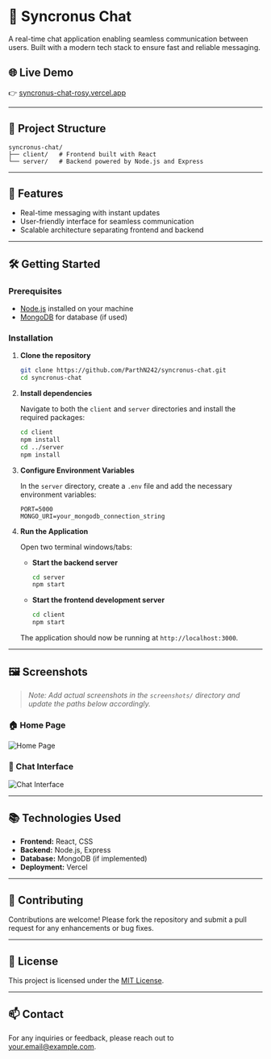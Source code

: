 # 💬 Syncronus Chat

A real-time chat application enabling seamless communication between users. Built with a modern tech stack to ensure fast and reliable messaging.

## 🌐 Live Demo

👉 [syncronus-chat-rosy.vercel.app](https://syncronus-chat-rosy.vercel.app)

---

## 📁 Project Structure

```
syncronus-chat/
├── client/   # Frontend built with React
└── server/   # Backend powered by Node.js and Express
```

---

## 🚀 Features

- Real-time messaging with instant updates
- User-friendly interface for seamless communication
- Scalable architecture separating frontend and backend

---

## 🛠️ Getting Started

### Prerequisites

- [Node.js](https://nodejs.org/) installed on your machine
- [MongoDB](https://www.mongodb.com/) for database (if used)

### Installation

1. **Clone the repository**

   ```bash
   git clone https://github.com/ParthN242/syncronus-chat.git
   cd syncronus-chat
   ```

2. **Install dependencies**

   Navigate to both the `client` and `server` directories and install the required packages:

   ```bash
   cd client
   npm install
   cd ../server
   npm install
   ```

3. **Configure Environment Variables**

   In the `server` directory, create a `.env` file and add the necessary environment variables:

   ```env
   PORT=5000
   MONGO_URI=your_mongodb_connection_string
   ```

4. **Run the Application**

   Open two terminal windows/tabs:

   - **Start the backend server**

     ```bash
     cd server
     npm start
     ```

   - **Start the frontend development server**

     ```bash
     cd client
     npm start
     ```

   The application should now be running at `http://localhost:3000`.

---

## 🖼️ Screenshots

> *Note: Add actual screenshots in the `screenshots/` directory and update the paths below accordingly.*

### 🏠 Home Page

![Home Page](screenshots/home-page.png)

### 💬 Chat Interface

![Chat Interface](screenshots/chat-interface.png)

---

## 📚 Technologies Used

- **Frontend:** React, CSS
- **Backend:** Node.js, Express
- **Database:** MongoDB (if implemented)
- **Deployment:** Vercel

---

## 🤝 Contributing

Contributions are welcome! Please fork the repository and submit a pull request for any enhancements or bug fixes.

---

## 📄 License

This project is licensed under the [MIT License](LICENSE).

---

## 📫 Contact

For any inquiries or feedback, please reach out to [your.email@example.com](mailto:your.email@example.com).
